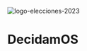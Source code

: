![logo-elecciones-2023](https://github.com/GDF99/DecidamOS/assets/118549220/feb52779-0aa4-4b0a-975b-8f8a787c2052)
# DecidamOS
